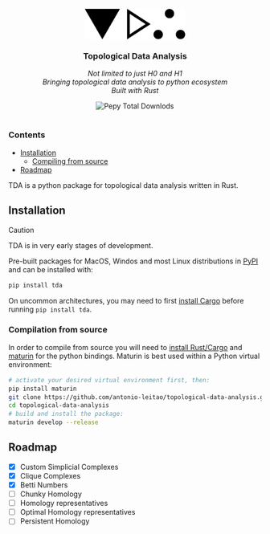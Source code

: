 <p align="center">
  <img src='assets/logo.svg' width='200px' align="center"></img>
</p>

<div align="center">
<h3 max-width='200px' align="center">Topological Data Analysis</h3>
  <p><i>Not limited to just H0 and H1<br/>
  Bringing topological data analysis to python ecosystem<br/>
  Built with Rust</i><br/></p>
  <p>
<img alt="Pepy Total Downlods" src="https://img.shields.io/pepy/dt/tda?style=for-the-badge&logo=python&labelColor=white&color=blue">
  </p>
</div>

#

### Contents
- [Installation](#installation)
  - [Compiling from source](#compilation-from-source)  
- [Roadmap](#roadmap)

TDA is a python package for topological data analysis written in Rust.

## Installation

> [!CAUTION]
> TDA is in very early stages of development.

Pre-built packages for MacOS, Windos and most Linux distributions in [PyPI](https://pypi.org/project/tda/) and can be installed with:

```sh
pip install tda
```
On uncommon architectures, you may need to first
[install Cargo](https://doc.rust-lang.org/cargo/getting-started/installation.html) before running `pip install tda`.

### Compilation from source

In order to compile from source you will need to [install Rust/Cargo](https://doc.rust-lang.org/cargo/getting-started/installation.html) and [maturin](https://github.com/PyO3/maturin#maturin) for the python bindings.
Maturin is best used within a Python virtual environment:

```sh
# activate your desired virtual environment first, then:
pip install maturin
git clone https://github.com/antonio-leitao/topological-data-analysis.git
cd topological-data-analysis
# build and install the package:
maturin develop --release
```

## Roadmap

- [x] Custom Simplicial Complexes
- [x] Clique Complexes
- [x] Betti Numbers
- [ ] Chunky Homology
- [ ] Homology representatives
- [ ] Optimal Homology representatives
- [ ] Persistent Homology
